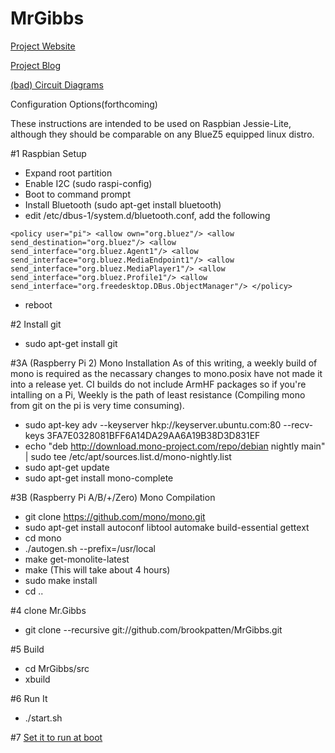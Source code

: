 # MrGibbs

[Project Website](http://mrgibbs.io/)

[Project Blog](http://blog.mrgibbs.io/)

[(bad) Circuit Diagrams](https://github.com/brookpatten/MrGibbs/tree/master/hw)

Configuration Options(forthcoming)

These instructions are intended to be used on Raspbian Jessie-Lite, although they should be comparable on any BlueZ5 equipped linux distro.

#1 Raspbian Setup
* Expand root partition
* Enable I2C (sudo raspi-config)
* Boot to command prompt
* Install Bluetooth (sudo apt-get install bluetooth)
* edit /etc/dbus-1/system.d/bluetooth.conf, add the following

`<policy user="pi">
    <allow own="org.bluez"/>
    <allow send_destination="org.bluez"/>
    <allow send_interface="org.bluez.Agent1"/>
    <allow send_interface="org.bluez.MediaEndpoint1"/>
    <allow send_interface="org.bluez.MediaPlayer1"/>
    <allow send_interface="org.bluez.Profile1"/>
    <allow send_interface="org.freedesktop.DBus.ObjectManager"/>
  </policy>`
* reboot

#2 Install git
* sudo apt-get install git

#3A (Raspberry Pi 2) Mono Installation
As of this writing, a weekly build of mono is required as the necassary changes to mono.posix have not made it into a release yet.  CI builds do not include ArmHF packages so if you're intalling on a Pi, Weekly is the path of least resistance (Compiling mono from git on the pi is very time consuming).
* sudo apt-key adv --keyserver hkp://keyserver.ubuntu.com:80 --recv-keys 3FA7E0328081BFF6A14DA29AA6A19B38D3D831EF
* echo "deb http://download.mono-project.com/repo/debian nightly main" | sudo tee /etc/apt/sources.list.d/mono-nightly.list
* sudo apt-get update
* sudo apt-get install mono-complete
 
#3B (Raspberry Pi A/B/+/Zero) Mono Compilation 
* git clone https://github.com/mono/mono.git
* sudo apt-get install autoconf libtool automake build-essential gettext
* cd mono
* ./autogen.sh --prefix=/usr/local
* make get-monolite-latest
* make (This will take about 4 hours)
* sudo make install
* cd ..

#4 clone Mr.Gibbs
* git clone --recursive git://github.com/brookpatten/MrGibbs.git

#5 Build
* cd MrGibbs/src
* xbuild

#6 Run It
* ./start.sh

#7 [Set it to run at boot](https://www.raspberrypi.org/documentation/linux/usage/rc-local.md)
